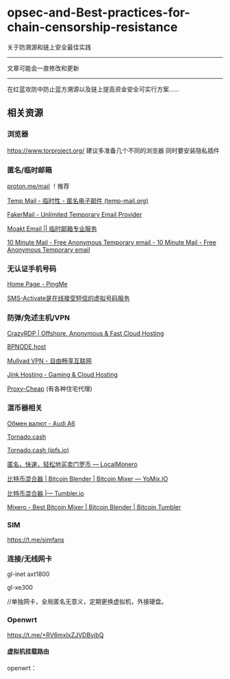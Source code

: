 # opsec-and-Best-practices-for-chain-censorship-resistance
关于防溯源和链上安全最佳实践

-----------------

文章可能会一直修改和更新

-----------------

在红蓝攻防中防止蓝方溯源以及链上提高资金安全可实行方案......

## 相关资源

### 浏览器

https://www.torproject.org/    建议多准备几个不同的浏览器 同时要安装隐私插件

### 匿名/临时邮箱

[proton.me/mail](https://proton.me/mail) ！推荐

[Temp Mail - 临时性 - 匿名电子邮件 (temp-mail.org)](https://temp-mail.org/zh/)

[FakerMail - Unlimited Temporary Email Provider](https://fakermail.com/)

[Moakt Email || 临时邮箱专业服务](https://www.moakt.com/zh/)

[10 Minute Mail - Free Anonymous Temporary email - 10 Minute Mail - Free Anonymous Temporary email](https://10minutemail.com/)

### 无认证手机号码

[Home Page - PingMe](https://pingme.tel/)

[SMS-Activate是在线接受短信的虚拟号码服务](https://sms-activate.org/cn)

### 防弹/免述主机/VPN

[CrazyRDP | Offshore, Anonymous & Fast Cloud Hosting](https://crazyrdp.com/)

[BPNODE.host](https://bpnode.host/)

[Mullvad VPN - 自由畅享互联网](https://mullvad.net/zh-hans)

[Jink Hosting - Gaming & Cloud Hosting](https://jink.host/)

[Proxy-Cheap](https://www.proxy-cheap.com/) (有各种住宅代理)

### 混币器相关

[Обмен валют - Audi A6](https://audia6.best/)

[Tornado.cash](https://tornado.ws/)

[Tornado.cash (ipfs.io)](https://ipfs.io/ipns/tornadocash.eth/)

[匿名，快速，轻松地买卖门罗币 — LocalMonero](https://localmonero.co/)

[比特币混合器 | Bitcoin Blender | Bitcoin Mixer — YoMix.IO](https://yomix.io/zh)

[比特币混合器 |— Tumbler.io](https://tumbler.io/zh/)

[Mixero - Best Bitcoin Mixer | Bitcoin Blender | Bitcoin Tumbler](https://mixero.io/)

### SIM

https://t.me/simfans

### 连接/无线网卡

gl-inet axt1800

gl-xe300

//单独网卡，全局匿名无意义，定期更换虚拟机，外接硬盘。

### Openwrt

https://t.me/+RV6mxIxZJVDByibQ 

#### 虚拟机挂载路由

openwrt：
